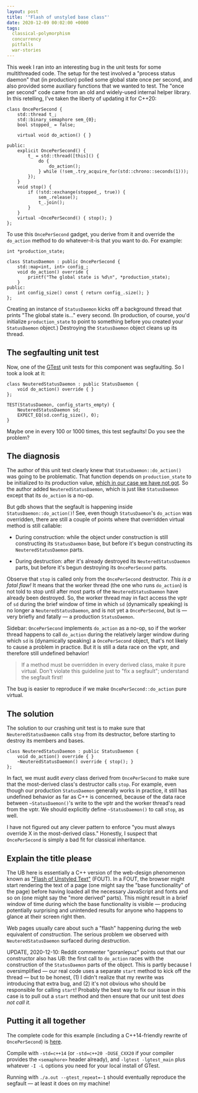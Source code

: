 ```yaml
---
layout: post
title: '"Flash of unstyled base class"'
date: 2020-12-09 00:02:00 +0000
tags:
  classical-polymorphism
  concurrency
  pitfalls
  war-stories
---
```


This week I ran into an interesting bug in the unit tests for some
multithreaded code. The setup for the test involved a
"process status daemon" that (in production) polled some global state
once per second, and also provided some auxiliary functions that we
wanted to test. The "once per second" code came from an old and
widely-used internal helper library. In this retelling, I've taken
the liberty of updating it for C++20:

    class OncePerSecond {
        std::thread t_;
        std::binary_semaphore sem_{0};
        bool stopped_ = false;

        virtual void do_action() { }

    public:
        explicit OncePerSecond() {
            t_ = std::thread([this]() {
                do {
                    do_action();
                } while (!sem_.try_acquire_for(std::chrono::seconds(1)));
            });
        }
        void stop() {
            if (!std::exchange(stopped_, true)) {
                sem_.release();
                t_.join();
            }
        }
        virtual ~OncePerSecond() { stop(); }
    };

To use this `OncePerSecond` gadget, you derive from it and override
the `do_action` method to do whatever-it-is that you want to do.
For example:

    int *production_state;

    class StatusDaemon : public OncePerSecond {
        std::map<int, int> config_;
        void do_action() override {
            printf("The global state is %d\n", *production_state);
        }
    public:
        int config_size() const { return config_.size(); }
    };

Creating an instance of `StatusDaemon` kicks off a background thread
that prints "The global state is..." every second.
(In production, of course, you'd initialize `production_state` to
point to something before you created your `StatusDaemon` object.)
Destroying the `StatusDaemon` object cleans up its thread.


## The segfaulting unit test

Now, one of the [GTest](https://github.com/google/googletest#googletest)
unit tests for this component was segfaulting. So I took a look at it:

    class NeuteredStatusDaemon : public StatusDaemon {
        void do_action() override { }
    };

    TEST(StatusDaemon, config_starts_empty) {
        NeuteredStatusDaemon sd;
        EXPECT_EQ(sd.config_size(), 0);
    }

Maybe one in every 100 or 1000 times, this test segfaults!
Do you see the problem?


## The diagnosis

The author of this unit test clearly knew that `StatusDaemon::do_action()` was
going to be problematic. That function depends on `production_state` to be
initialized to its production value, [which in our case we have not got](/blog/2018/06/17/piling-swivel/).
So the author added `NeuteredStatusDaemon`, which is just like `StatusDaemon` except
that its `do_action` is a no-op.

But gdb shows that the segfault is happening inside `StatusDaemon::do_action()`!
See, even though `StatusDaemon`'s `do_action` was overridden, there are still
a couple of points where that overridden virtual method is still callable:

* During construction: while the object under construction is still constructing
    its `StatusDaemon` base, but before it's begun constructing its
    `NeuteredStatusDaemon` parts.

* During destruction: after it's already destroyed its `NeuteredStatusDaemon` parts,
    but before it's begun destroying its `OncePerSecond` parts.

Observe that `stop` is called only from the `OncePerSecond` destructor.
_This is a fatal flaw!_ It means that the worker thread (the one who runs
`do_action`) is not told to stop until after most parts of the `NeuteredStatusDaemon`
have already been destroyed. So, the worker thread may in fact access the vptr
of `sd` during the brief window of time in which `sd` (dynamically speaking) is
no longer a `NeuteredStatusDaemon`, and is not yet a `OncePerSecond`, but is — very
briefly and fatally — a production `StatusDaemon`.

Sidebar: `OncePerSecond` implements `do_action` as a no-op,
so if the worker thread happens to call `do_action` during the relatively larger window
during which `sd` is (dynamically speaking) a `OncePerSecond` object, that's not likely
to cause a problem in practice. But it is still a data race on the vptr, and therefore
still undefined behavior!

> If a method must be overridden in every derived class, make it pure virtual.
> Don't violate this guideline just to "fix a segfault"; understand the segfault first!

The bug is easier to reproduce if we make `OncePerSecond::do_action` pure virtual.


## The solution

The solution to our crashing unit test is to make sure that `NeuteredStatusDaemon`
calls `stop` from its destructor, before starting to destroy its members and bases.

    class NeuteredStatusDaemon : public StatusDaemon {
        void do_action() override { }
        ~NeuteredStatusDaemon() override { stop(); }
    };

In fact, we must audit _every_ class derived from `OncePerSecond` to make sure that
the most-derived class's destructor calls `stop`. For example, even though our
production `StatusDaemon` generally works in practice, it still has undefined behavior
as far as C++ is concerned, because of the data race between `~StatusDaemon()`'s
write to the vptr and the worker thread's read from the vptr. We should explicitly
define `~StatusDaemon()` to call `stop`, as well.

I have not figured out any clever pattern to enforce "you must always override X in the
most-derived class." Honestly, I suspect that `OncePerSecond` is simply a bad fit
for classical inheritance.


## Explain the title please

The UB here is essentially a C++ version of the web-design phenomenon known as
["Flash of Unstyled Text"](https://en.wikipedia.org/wiki/Flash_of_unstyled_content) (FOUT).
In a FOUT, the browser might start rendering the text of a page (one might say the
"base functionality" of the page) before having loaded all the necessary JavaScript and
fonts and so on (one might say the "more derived" parts). This might result in a brief
window of time during which the base functionality is visible — producing potentially
surprising and unintended results for anyone who happens to glance at their screen right then.

Web pages usually care about such a "flash" happening during the web
equivalent of _construction_. The serious problem we observed with `NeuteredStatusDaemon`
surfaced during _destruction_.

UPDATE, 2020-12-10: Reddit commenter "goranlepuz" points out that our constructor also has UB:
the first call to `do_action` races with the construction of the `StatusDaemon`
parts of the object. This is partly because I oversimplified — our real code uses a
separate `start` method to kick off the thread — but to be honest, (1) I didn't realize
that my rewrite was introducing that extra bug, and (2) it's not obvious who should be
responsible for calling `start`! Probably the best way to fix our issue in this case
is to pull out a `start` method and then ensure that our unit test _does not call it._


## Putting it all together

The complete code for this example (including a C++14-friendly
rewrite of `OncePerSecond`) is [here](/blog/code/2020-12-09-flash-of-unstyled-base-class.cpp).

Compile with `-std=c++14` (or `-std=c++20 -DUSE_CXX20` if your compiler
provides the `<semaphore>` header already), and `-lgtest -lgtest_main` plus
whatever `-I -L` options you need for your local install of GTest.

Running with `./a.out --gtest_repeat=-1` should eventually reproduce the
segfault — at least it does on my machine!
